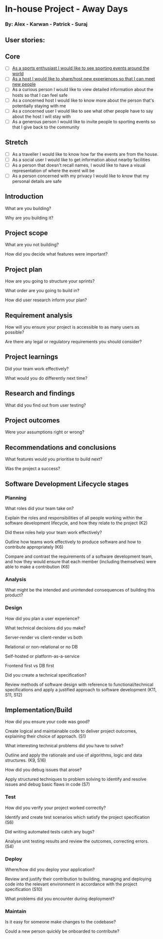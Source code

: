 # In-house Project - Away Days
### By: Alex - Karwan - Patrick - Suraj


## User stories: 

## Core
- [ ] [As a sports enthusiast I would like to see sporting events around the world][i1]
- [ ] [As a host I would like to share/host new experiences so that I can meet new people][i7]
- [ ] As a curious person I would like to view detailed information about the hosts so that I can feel safe
- [ ] As a concerned host I would like to know more about the person that's potentially staying with me
- [ ] As a concerned user I would like to see what other people have to say about the host I will stay with 
- [ ] As a generous person I would like to invite people to sporting events so that I give back to the community

## Stretch
- [ ] As a traveller I would like to know how far the events are from the house.
- [ ] As a social user I would like to get information about nearby facilities
- [ ] As a person that doesn't recall names, I would like to have a visual representation of where the event will be
- [ ] As a person concerned with my privacy I would like to know that my personal details are safe 

<!-- Issue references -->
[i1]: https://github.com/fac25/week7-Away-Days/issues/1
[i7]: https://github.com/fac25/week7-Away-Days/issues/7


## Introduction 

What are you building?

Why are you building it?

## Project scope 

What are you not building?

How did you decide what features were important?

## Project plan 

How are you going to structure your sprints?

What order are you going to build in?

How did user research inform your plan?

## Requirement analysis 

How will you ensure your project is accessible to as many users as possible?

Are there any legal or regulatory requirements you should consider?

## Project learnings 

Did your team work effectively?

What would you do differently next time?

## Research and findings 

What did you find out from user testing?

## Project outcomes 

Were your assumptions right or wrong?

## Recommendations and conclusions 

What features would you prioritise to build next?

Was the project a success?

## Software Development Lifecycle stages 

### Planning 

What roles did your team take on?

Explain the roles and responsibilities of all people working within the software development lifecycle, and how they relate to the project (K2)

Did these roles help your team work effectively?

Outline how teams work effectively to produce software and how to contribute appropriately (K6) 

Compare and contrast the requirements of a software development team, and how they would ensure that each member (including themselves) were able to make a contribution (K6)

### Analysis 

What might be the intended and unintended consequences of building this product?

### Design 

How did you plan a user experience?

What technical decisions did you make?

Server-render vs client-render vs both

Relational or non-relational or no DB

Self-hosted or platform-as-a-service

Frontend first vs DB first

Did you create a technical specification?

Review methods of software design with reference to functional/technical specifications and apply a justified approach to software development (K11, S11, S12)

## Implementation/Build 

How did you ensure your code was good?

Create logical and maintainable code to deliver project outcomes, explaining their choice of approach. (S1)

What interesting technical problems did you have to solve?

Outline and apply the rationale and use of algorithms, logic and data structures. (K9, S16)

How did you debug issues that arose?

Apply structured techniques to problem solving to identify and resolve issues and debug basic flaws in code (S7)

### Test 

How did you verify your project worked correctly?

Identify and create test scenarios which satisfy the project specification (S6)

Did writing automated tests catch any bugs?

Analyse unit testing results and review the outcomes, correcting errors. (S4)

### Deploy 

Where/how did you deploy your application?

Review and justify their contribution to building, managing and deploying code into the relevant environment in accordance with the project specification (S10)

What problems did you encounter during deployment?

### Maintain 

Is it easy for someone make changes to the codebase?

Could a new person quickly be onboarded to contribute?
